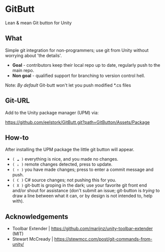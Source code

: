 # GitButt
Lean &amp; mean Git button for Unity

## What

Simple git integration for non-programmers; use git from Unity without worrying about 'the details'.

- **Goal** - contributors keep their local repo up to date, regularly push to the main repo.
- **Non goal** - qualified support for branching to version control hell.

Note: *By default* Git-butt won't let you push modified \*.cs files

## Git-URL

Add to the Unity package manager (UPM) via:

https://github.com/eelstork/GitButt.git?path=GitButton/Assets/Package

## How-to

After installing the UPM package the little git button will appear.

- `( ☁ )` everything is nice, and you made no changes.
- `( ⇣ )` remote changes detected, press to update.
- `( ↑ )` you have made changes; press to enter a commit message and push.
- `( ℂ )` C# source changes; not pushing this for you.
- `( X )` git-butt is groping in the dark; use your favorite git front end and/or shout for assistance (don't submit an issue; git-button is *trying* to draw a line between what it can, or by design is not intended to, help with).

## Acknowledgements

- Toolbar Extender | https://github.com/marijnz/unity-toolbar-extender (MIT)
- Stewart McCready | https://stewmcc.com/post/git-commands-from-unity/
